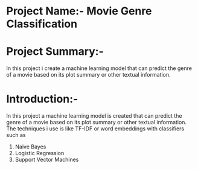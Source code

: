 # Project Name:- Movie Genre Classification
# Project Summary:-
In this project i create a machine learning model that can predict the genre of a movie based on its plot summary or other textual information.
# Introduction:-
In this project a machine learning model is created that can predict the genre of a movie based on its plot summary or other textual information. The techniques i use is like TF-IDF or word embeddings with classifiers such as
1. Naive Bayes
2. Logistic Regression
3. Support Vector Machines
